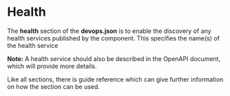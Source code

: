 # Health

The **health** section of the **devops.json** is to enable the discovery of any health services published by 
the component.  This specifies the name(s) of the health service 

**Note:** A health service should also be described in the OpenAPI document, which will 
provide more details.  

Like all sections, there is guide reference which can give further information
on how the section can be used.
